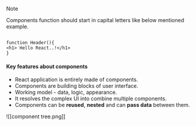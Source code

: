> [!NOTE]
> Components function should start in capital letters like below mentioned example.

```

function Header(){
<h1> Hello React..!</h1>
}
```
#### Key features about components
- React application is entirely made of components.
- Components are building blocks of user interface.
- Working model - data, logic, appearance. 
- It resolves the complex UI into combine multiple components.
- Components can be **reused**, **nested** and can **pass data** between them.

![[component tree.png]]

